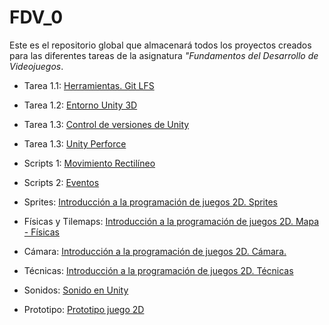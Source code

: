 # FDV_0

Este es el repositorio global que almacenará todos los proyectos creados para las diferentes tareas de la asignatura _"Fundamentos del Desarrollo de Videojuegos_.

* Tarea 1.1: [Herramientas. Git LFS](https://github.com/AlejandroDVDSM/FDV_1.1)

* Tarea 1.2: [Entorno Unity 3D](https://github.com/AlejandroDVDSM/FDV_1.2)

* Tarea 1.3: [Control de versiones de Unity](https://github.com/AlejandroDVDSM/FDV_1.3)

* Tarea 1.3: [Unity Perforce](https://github.com/AlejandroDVDSM/FDV_1.3_Perforce)

* Scripts 1: [Movimiento Rectilíneo](https://github.com/AlejandroDVDSM/FDV_Scripts1)

* Scripts 2: [Eventos](https://github.com/AlejandroDVDSM/FDV_Scripts_Events/)

* Sprites: [Introducción a la programación de juegos 2D. Sprites](https://github.com/AlejandroDVDSM/FDV_Sprites)
  
* Físicas y Tilemaps: [Introducción a la programación de juegos 2D. Mapa - Físicas](https://github.com/AlejandroDVDSM/FDV_Physics_Tilemaps)
  
* Cámara: [Introducción a la programación de juegos 2D. Cámara.](https://github.com/AlejandroDVDSM/FDV_Camera)

* Técnicas: [Introducción a la programación de juegos 2D. Técnicas](https://github.com/AlejandroDVDSM/FDV_Techniques)

* Sonidos: [Sonido en Unity](https://github.com/AlejandroDVDSM/FDV_Sounds)

* Prototipo: [Prototipo juego 2D](https://github.com/AlejandroDVDSM/FDV_Prototype)
